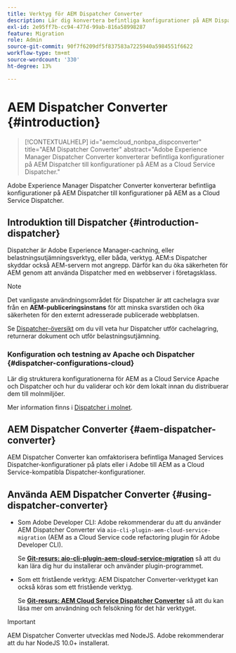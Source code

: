 ```yaml
---
title: Verktyg för AEM Dispatcher Converter
description: Lär dig konvertera befintliga konfigurationer på AEM Dispatcher till konfigurationer på AEM as a Cloud Service Dispatcher.
exl-id: 2e95ff7b-cc94-477d-99ab-816a58998287
feature: Migration
role: Admin
source-git-commit: 90f7f6209df5f837583a7225940a5984551f6622
workflow-type: tm+mt
source-wordcount: '330'
ht-degree: 13%

---
```


# AEM Dispatcher Converter {#introduction}

>[!CONTEXTUALHELP]
>id="aemcloud_nonbpa_dispconverter"
>title="AEM Dispatcher Converter"
>abstract="Adobe Experience Manager Dispatcher Converter konverterar befintliga konfigurationer på AEM Dispatcher till konfigurationer på AEM as a Cloud Service Dispatcher."

Adobe Experience Manager Dispatcher Converter konverterar befintliga konfigurationer på AEM Dispatcher till konfigurationer på AEM as a Cloud Service Dispatcher.

## Introduktion till Dispatcher {#introduction-dispatcher}

Dispatcher är Adobe Experience Manager-cachning, eller belastningsutjämningsverktyg, eller båda, verktyg. AEM:s Dispatcher skyddar också AEM-servern mot angrepp. Därför kan du öka säkerheten för AEM genom att använda Dispatcher med en webbserver i företagsklass.

>[!NOTE]
>Det vanligaste användningsområdet för Dispatcher är att cachelagra svar från en **AEM-publiceringsinstans** för att minska svarstiden och öka säkerheten för den externt adresserade publicerade webbplatsen.

Se [Dispatcher-översikt](https://experienceleague.adobe.com/docs/experience-manager-dispatcher/using/dispatcher.html) om du vill veta hur Dispatcher utför cachelagring, returnerar dokument och utför belastningsutjämning.

### Konfiguration och testning av Apache och Dispatcher {#dispatcher-configurations-cloud}

Lär dig strukturera konfigurationerna för AEM as a Cloud Service Apache och Dispatcher och hur du validerar och kör dem lokalt innan du distribuerar dem till molnmiljöer.

Mer information finns i [Dispatcher i molnet](https://experienceleague.adobe.com/docs/experience-manager-cloud-service/content/implementing/content-delivery/disp-overview.html).

## AEM Dispatcher Converter {#aem-dispatcher-converter}

AEM Dispatcher Converter kan omfaktorisera befintliga Managed Services Dispatcher-konfigurationer på plats eller i Adobe till AEM as a Cloud Service-kompatibla Dispatcher-konfigurationer.

## Använda AEM Dispatcher Converter {#using-dispatcher-converter}

* Som Adobe Developer CLI: Adobe rekommenderar du att du använder AEM Dispatcher Converter via `aio-cli-plugin-aem-cloud-service-migration` (AEM as a Cloud Service code refactoring plugin för Adobe Developer CLI).

  Se **[Git-resurs: aio-cli-plugin-aem-cloud-service-migration](https://github.com/adobe/aio-cli-plugin-aem-cloud-service-migration#introduction)** så att du kan lära dig hur du installerar och använder plugin-programmet.

* Som ett fristående verktyg: AEM Dispatcher Converter-verktyget kan också köras som ett fristående verktyg.

  Se **[Git-resurs: AEM Cloud Service Dispatcher Converter](https://github.com/adobe/aem-cloud-service-source-migration/tree/master/packages/dispatcher-converter)** så att du kan läsa mer om användning och felsökning för det här verktyget.

>[!IMPORTANT]
>AEM Dispatcher Converter utvecklas med NodeJS. Adobe rekommenderar att du har NodeJS 10.0+ installerat.
